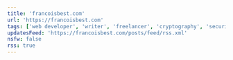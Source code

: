 ```yaml
---
title: 'francoisbest.com'
url: 'https://francoisbest.com'
tags: ['web developer', 'writer', 'freelancer', 'cryptography', 'security', 'privacy', 'web design']
updatesFeed: 'https://francoisbest.com/posts/feed/rss.xml'
nsfw: false
rss: true
---
```

